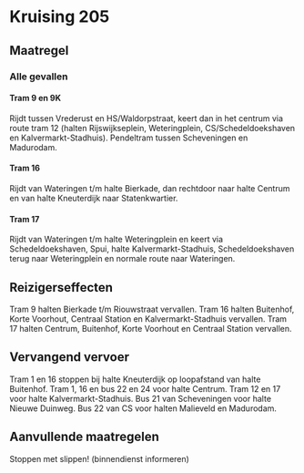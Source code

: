 # Kruising 205
## Maatregel
### Alle gevallen

#### Tram 9 en 9K
Rijdt tussen Vrederust en HS/Waldorpstraat, keert dan in het centrum via route tram 12 (halten Rijswijkseplein, Weteringplein, CS/Schedeldoekshaven en Kalvermarkt-Stadhuis).
Pendeltram tussen Scheveningen en Madurodam.

#### Tram 16
Rijdt van Wateringen t/m halte Bierkade, dan rechtdoor naar halte Centrum en van halte Kneuterdijk naar Statenkwartier.

#### Tram 17
Rijdt van Wateringen t/m halte Weteringplein en keert via Schedeldoekshaven, Spui, halte Kalvermarkt-Stadhuis, Schedeldoekshaven terug naar Weteringplein en normale route naar Wateringen.

## Reizigerseffecten
Tram 9 halten Bierkade t/m Riouwstraat vervallen.
Tram 16 halten Buitenhof, Korte Voorhout, Centraal Station en Kalvermarkt-Stadhuis vervallen.
Tram 17 halten Centrum, Buitenhof, Korte Voorhout en Centraal Station vervallen.

## Vervangend vervoer
Tram 1 en 16 stoppen bij halte Kneuterdijk op loopafstand van halte Buitenhof.
Tram 1, 16 en bus 22 en 24 voor halte Centrum.
Tram 12 en 17 voor halte Kalvermarkt-Stadhuis.
Bus 21 van Scheveningen voor halte Nieuwe Duinweg.
Bus 22 van CS voor halten Malieveld en Madurodam.

## Aanvullende maatregelen
Stoppen met  slippen! (binnendienst informeren)
